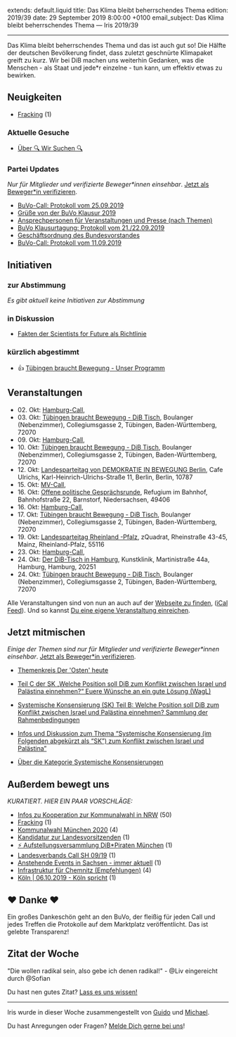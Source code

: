 
extends: default.liquid
title: Das Klima bleibt beherrschendes Thema
edition: 2019/39
date: 29 September 2019 8:00:00 +0100
email_subject: Das Klima bleibt beherrschendes Thema — Iris 2019/39

---
Das Klima bleibt beherrschendes Thema und das ist auch gut so! Die Hälfte der deutschen Bevölkerung findet, dass zuletzt geschnürte Klimapaket greift zu kurz. Wir bei DiB machen uns weiterhin Gedanken, was die Menschen - als Staat und jede\*r einzelne - tun kann, um effektiv etwas zu bewirken.

## Neuigkeiten

 - [Fracking](https://marktplatz.dib.de/t/fracking/31766) (1)

### Aktuelle Gesuche

 - [Über 🔍 Wir Suchen 🔍](https://marktplatz.dib.de/t/ueber-wir-suchen/8837)

### Partei Updates

_Nur für Mitglieder und verifizierte Beweger\*innen einsehbar_. [Jetzt als Beweger\*in verifizieren](https://dib.de/bewegerin-werden/).

 - [BuVo-Call: Protokoll vom 25.09.2019](https://marktplatz.dib.de/t/buvo-call-protokoll-vom-25-09-2019/31768)
 - [Grüße von der BuVo Klausur 2019](https://marktplatz.dib.de/t/gruesse-von-der-buvo-klausur-2019/31748)
 - [Ansprechpersonen für Veranstaltungen und Presse (nach Themen)](https://marktplatz.dib.de/t/ansprechpersonen-fuer-veranstaltungen-und-presse-nach-themen/31723)
 - [BuVo Klausurtagung: Protokoll vom 21./22.09.2019](https://marktplatz.dib.de/t/buvo-klausurtagung-protokoll-vom-21-22-09-2019/31704)
 - [Geschäftsordnung des Bundesvorstandes](https://marktplatz.dib.de/t/geschaeftsordnung-des-bundesvorstandes/31702)
 - [BuVo-Call: Protokoll vom 11.09.2019](https://marktplatz.dib.de/t/buvo-call-protokoll-vom-11-09-2019/31550)

## Initiativen

### zur Abstimmung
_Es gibt aktuell keine Initiativen zur Abstimmung_

### in Diskussion
 - [Fakten der Scientists for Future als Richtlinie](https://abstimmen.dib.de/initiative/279-fakten-der-scientists-for-future-als-richtlinie)

### kürzlich abgestimmt

 - 👍 [Tübingen braucht Bewegung - Unser Programm](https://abstimmen.dib.de/initiative/283-tubingen-braucht-bewegung-unser-programm)


## Veranstaltungen

 - 02.&nbsp;Okt: [Hamburg-Call](https://dib.de/veranstaltungen/hamburg-call-2-2019-10-02/), 
 - 03.&nbsp;Okt: [Tübingen braucht Bewegung - DiB Tisch](https://dib.de/veranstaltungen/tuebingen-braucht-bewegung-dib-tisch-2019-10-03/), Boulanger (Nebenzimmer), Collegiumsgasse 2, Tübingen, Baden-Württemberg, 72070
 - 09.&nbsp;Okt: [Hamburg-Call](https://dib.de/veranstaltungen/hamburg-call-2-2019-10-09/), 
 - 10.&nbsp;Okt: [Tübingen braucht Bewegung - DiB Tisch](https://dib.de/veranstaltungen/tuebingen-braucht-bewegung-dib-tisch-2019-10-10/), Boulanger (Nebenzimmer), Collegiumsgasse 2, Tübingen, Baden-Württemberg, 72070
 - 12.&nbsp;Okt: [Landesparteitag von DEMOKRATIE IN BEWEGUNG Berlin](https://dib.de/veranstaltungen/landesparteitag-von-demokratie-in-bewegung-berlin/), Cafe Ulrichs, Karl-Heinrich-Ulrichs-Straße 11, Berlin, Berlin, 10787
 - 15.&nbsp;Okt: [MV-Call](https://dib.de/veranstaltungen/mv-call/), 
 - 16.&nbsp;Okt: [Offene politische Gesprächsrunde](https://dib.de/veranstaltungen/offene-politische-gespraechsrunde-2019-10-16/), Refugium im Bahnhof, Bahnhofstraße 22, Barnstorf, Niedersachsen, 49406
 - 16.&nbsp;Okt: [Hamburg-Call](https://dib.de/veranstaltungen/hamburg-call-2-2019-10-16/), 
 - 17.&nbsp;Okt: [Tübingen braucht Bewegung - DiB Tisch](https://dib.de/veranstaltungen/tuebingen-braucht-bewegung-dib-tisch-2019-10-17/), Boulanger (Nebenzimmer), Collegiumsgasse 2, Tübingen, Baden-Württemberg, 72070
 - 19.&nbsp;Okt: [Landesparteitag Rheinland -Pfalz](https://dib.de/veranstaltungen/landesparteitag-rheinland-pfalz/), zQuadrat, Rheinstraße 43-45, Mainz, Rheinland-Pfalz, 55116
 - 23.&nbsp;Okt: [Hamburg-Call](https://dib.de/veranstaltungen/hamburg-call-2-2019-10-23/), 
 - 24.&nbsp;Okt: [Der DiB-Tisch in Hamburg](https://dib.de/veranstaltungen/der-dib-tisch-in-hamburg-2019-10-24/), Kunstklinik, Martinistraße 44a, Hamburg, Hamburg, 20251
 - 24.&nbsp;Okt: [Tübingen braucht Bewegung - DiB Tisch](https://dib.de/veranstaltungen/tuebingen-braucht-bewegung-dib-tisch-2019-10-24/), Boulanger (Nebenzimmer), Collegiumsgasse 2, Tübingen, Baden-Württemberg, 72070


Alle Veranstaltungen sind von nun an auch auf der [Webseite zu finden](https://dib.de/veranstaltungen/), ([iCal Feed](https://dib.de/?ical=1)). Und so kannst [Du eine eigene Veranstaltung einreichen](https://marktplatz.dib.de/t/eine-veranstaltung-auf-der-webseite-einreichen/21379).

## Jetzt mitmischen

_Einige der Themen sind nur für Mitglieder und verifizierte Beweger\*innen einsehbar_. [Jetzt als Beweger\*in verifizieren](https://dib.de/bewegerin-werden/).

 - [Themenkreis Der 'Osten' heute](https://marktplatz.dib.de/t/themenkreis-der-osten-heute/20162)

 - [Teil C der SK „Welche Position soll DiB zum Konflikt zwischen Israel und Palästina einnehmen?“ Euere Wünsche an ein gute Lösung (WagL)](https://marktplatz.dib.de/t/teil-c-der-sk-welche-position-soll-dib-zum-konflikt-zwischen-israel-und-palaestina-einnehmen-euere-wuensche-an-ein-gute-loesung-wagl/23423)
 - [Systemische Konsensierung (SK) Teil B: Welche Position soll DiB zum Konflikt zwischen Israel und Palästina einnehmen? Sammlung der Rahmenbedingungen](https://marktplatz.dib.de/t/systemische-konsensierung-sk-teil-b-welche-position-soll-dib-zum-konflikt-zwischen-israel-und-palaestina-einnehmen-sammlung-der-rahmenbedingungen/22729)
 - [Infos und Diskussion zum Thema “Systemische Konsensierung (im Folgenden abgekürzt als “SK”) zum Konflikt zwischen Israel und Palästina”](https://marktplatz.dib.de/t/infos-und-diskussion-zum-thema-systemische-konsensierung-im-folgenden-abgekuerzt-als-sk-zum-konflikt-zwischen-israel-und-palaestina/20677)
 - [Über die Kategorie Systemische Konsensierungen](https://marktplatz.dib.de/t/ueber-die-kategorie-systemische-konsensierungen/12555)


## Außerdem bewegt uns

_KURATIERT. HIER EIN PAAR VORSCHLÄGE:_
 - [Infos zu Kooperation zur Kommunalwahl in NRW](https://marktplatz.dib.de/t/infos-zu-kooperation-zur-kommunalwahl-in-nrw/31698) (50)
 - [Fracking](https://marktplatz.dib.de/t/fracking/31766) (1)
 - [Kommunalwahl München 2020](https://marktplatz.dib.de/t/kommunalwahl-muenchen-2020/31706) (4)
 - [Kandidatur zur Landesvorsitzenden](https://marktplatz.dib.de/t/kandidatur-zur-landesvorsitzenden/31747) (1)
 - [:zap: Aufstellungsversammlung DiB*Piraten München](https://marktplatz.dib.de/t/aufstellungsversammlung-dib-piraten-muenchen/31778) (1)
 - [Landesverbands Call SH 09/19](https://marktplatz.dib.de/t/landesverbands-call-sh-09-19/31737) (1)
 - [Anstehende Events in Sachsen - immer aktuell](https://marktplatz.dib.de/t/anstehende-events-in-sachsen-immer-aktuell/31735) (1)
 - [Infrastruktur für Chemnitz (Empfehlungen)](https://marktplatz.dib.de/t/infrastruktur-fuer-chemnitz-empfehlungen/31695) (4)
 - [Köln | 06.10.2019 - Köln spricht](https://marktplatz.dib.de/t/koeln-06-10-2019-koeln-spricht/31749) (1)

## ❤️ Danke ❤️
Ein großes Dankeschön geht an den BuVo, der fleißig für jeden Call und jedes Treffen die Protokolle auf dem Marktplatz veröffentlicht. Das ist gelebte Transparenz!

## Zitat der Woche
"Die wollen radikal sein, also gebe ich denen radikal!" - @Liv
eingereicht durch @Sofian


Du hast nen gutes Zitat? [Lass es uns wissen!](https://marktplatz.dib.de/t/lustige-dib-zitate/10175)


---

Iris wurde in dieser Woche zusammengestellt von [Guido](https://marktplatz.dib.de/u/Guido/) und [Michael](https://marktplatz.dib.de/u/MichaelVoss/).

Du hast Anregungen oder Fragen? [Melde Dich gerne bei uns](https://marktplatz.dib.de/t/neu-iris-die-woechtliche-zusammenfasssung-zum-sonntagsbrunch/10990)!

